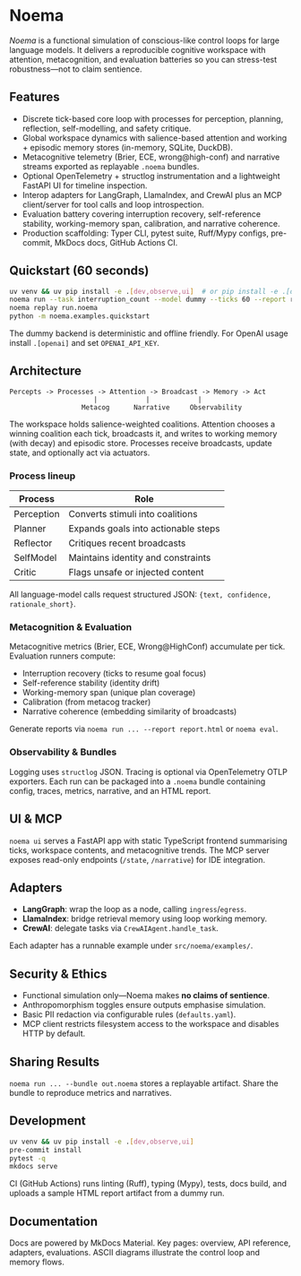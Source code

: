 # Noema

_Noema_ is a functional simulation of conscious-like control loops for large language models. It delivers a reproducible cognitive workspace with attention, metacognition, and evaluation batteries so you can stress-test robustness—not to claim sentience.

## Features

- Discrete tick-based core loop with processes for perception, planning, reflection, self-modelling, and safety critique.
- Global workspace dynamics with salience-based attention and working + episodic memory stores (in-memory, SQLite, DuckDB).
- Metacognitive telemetry (Brier, ECE, wrong@high-conf) and narrative streams exported as replayable `.noema` bundles.
- Optional OpenTelemetry + structlog instrumentation and a lightweight FastAPI UI for timeline inspection.
- Interop adapters for LangGraph, LlamaIndex, and CrewAI plus an MCP client/server for tool calls and loop introspection.
- Evaluation battery covering interruption recovery, self-reference stability, working-memory span, calibration, and narrative coherence.
- Production scaffolding: Typer CLI, pytest suite, Ruff/Mypy configs, pre-commit, MkDocs docs, GitHub Actions CI.

## Quickstart (60 seconds)

```bash
uv venv && uv pip install -e .[dev,observe,ui]  # or pip install -e .[dev,observe,ui]
noema run --task interruption_count --model dummy --ticks 60 --report report.html --bundle run.noema
noema replay run.noema
python -m noema.examples.quickstart
```

The dummy backend is deterministic and offline friendly. For OpenAI usage install `.[openai]` and set `OPENAI_API_KEY`.

## Architecture

```
Percepts -> Processes -> Attention -> Broadcast -> Memory -> Act
                     |            |            |
                  Metacog      Narrative     Observability
```

The workspace holds salience-weighted coalitions. Attention chooses a winning coalition each tick, broadcasts it, and writes to working memory (with decay) and episodic store. Processes receive broadcasts, update state, and optionally act via actuators.

### Process lineup

| Process     | Role                                       |
|-------------|---------------------------------------------|
| Perception  | Converts stimuli into coalitions            |
| Planner     | Expands goals into actionable steps         |
| Reflector   | Critiques recent broadcasts                 |
| SelfModel   | Maintains identity and constraints          |
| Critic      | Flags unsafe or injected content            |

All language-model calls request structured JSON: `{text, confidence, rationale_short}`.

### Metacognition & Evaluation

Metacognitive metrics (Brier, ECE, Wrong@HighConf) accumulate per tick. Evaluation runners compute:

- Interruption recovery (ticks to resume goal focus)
- Self-reference stability (identity drift)
- Working-memory span (unique plan coverage)
- Calibration (from metacog tracker)
- Narrative coherence (embedding similarity of broadcasts)

Generate reports via `noema run ... --report report.html` or `noema eval`.

### Observability & Bundles

Logging uses `structlog` JSON. Tracing is optional via OpenTelemetry OTLP exporters. Each run can be packaged into a `.noema` bundle containing config, traces, metrics, narrative, and an HTML report.

## UI & MCP

`noema ui` serves a FastAPI app with static TypeScript frontend summarising ticks, workspace contents, and metacognitive trends. The MCP server exposes read-only endpoints (`/state`, `/narrative`) for IDE integration.

## Adapters

- **LangGraph**: wrap the loop as a node, calling `ingress`/`egress`.
- **LlamaIndex**: bridge retrieval memory using loop working memory.
- **CrewAI**: delegate tasks via `CrewAIAgent.handle_task`.

Each adapter has a runnable example under `src/noema/examples/`.

## Security & Ethics

- Functional simulation only—Noema makes **no claims of sentience**.
- Anthropomorphism toggles ensure outputs emphasise simulation.
- Basic PII redaction via configurable rules (`defaults.yaml`).
- MCP client restricts filesystem access to the workspace and disables HTTP by default.

## Sharing Results

`noema run ... --bundle out.noema` stores a replayable artifact. Share the bundle to reproduce metrics and narratives.

## Development

```bash
uv venv && uv pip install -e .[dev,observe,ui]
pre-commit install
pytest -q
mkdocs serve
```

CI (GitHub Actions) runs linting (Ruff), typing (Mypy), tests, docs build, and uploads a sample HTML report artifact from a dummy run.

## Documentation

Docs are powered by MkDocs Material. Key pages: overview, API reference, adapters, evaluations. ASCII diagrams illustrate the control loop and memory flows.
